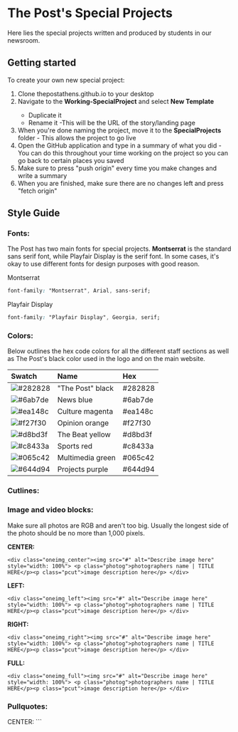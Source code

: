 <html>
   <h1>The Post's Special Projects</h1>
   <p>Here lies the special projects written and produced by students in our newsroom.</p>
   <h2>Getting started</h2>
   <p>To create your own new special project:
   <ol>
      <li>Clone thepostathens.github.io to your desktop </li>
      <li>Navigate to the <strong>Working-SpecialProject</strong> and select <strong>New Template</strong> </li>
      <ul>
         <li>Duplicate it </li>
         <li> Rename it -This will be the URL of the story/landing page </li>
      </ul>
      <li>When you're done naming the project, move it to the <strong>SpecialProjects</strong> folder - This allows the project to go live</li>
      <li>Open the GitHub application and type in a summary of what you did - You can do this throughout your time working on the project so you can go back to certain places you saved</li>
      <li>Make sure to press "push origin" every time you make changes and write a summary</li>
      <li>When you are finished, make sure there are no changes left and press "fetch origin"</li>
   </ol>
   <p>
   <h2>Style Guide</h2>
<h3>Fonts:</h3>
   <p>The Post has two main fonts for special projects. <strong>Montserrat</strong> is the standard sans serif font, while       Playfair Display is the serif font. In some  cases, it's okay to use different fonts for design purposes with good reason.</p>
   
   <p>Montserrat</p>
   
   ```css
font-family: "Montserrat", Arial, sans-serif;
```
   
   <p>Playfair Display</p>
   
   ```css
font-family: "Playfair Display", Georgia, serif;
```

   <h3>Colors:</h3>
<p>Below outlines the hex code colors for all the different staff sections as well as The Post's black color used in the logo and on the main website.</p>

| Swatch | Name | Hex
| :----- | :--- | :-- 
| ![#282828](https://placehold.it/15/282828/000000?text=+) | "The Post" black | #282828
| ![#6ab7de](https://placehold.it/15/6ab7de/000000?text=+) | News blue | #6ab7de
| ![#ea148c](https://placehold.it/15/ea148c/000000?text=+) | Culture magenta | #ea148c
| ![#f27f30](https://placehold.it/15/f27f30/000000?text=+) | Opinion orange | #f27f30
| ![#d8bd3f](https://placehold.it/15/d8bd3f/000000?text=+) | The Beat yellow | #d8bd3f
| ![#c8433a](https://placehold.it/15/c8433a/000000?text=+) | Sports red | #c8433a
| ![#065c42](https://placehold.it/15/065c42/000000?text=+) | Multimedia green | #065c42
| ![#644d94](https://placehold.it/15/644d94/000000?text=+) | Projects purple | #644d94


   <h3>Cutlines:</h3>
   
   <h3>Image and video blocks:</h3>
   Make sure all photos are RGB and aren't too big. Usually the longest side of the photo should be no more than 1,000 pixels.
   
   
   <b>CENTER:</b>
   ```
   <div class="oneimg_center"><img src="#" alt="Describe image here" style="width: 100%"> <p class="photog">photographers name | TITLE HERE</p><p class="pcut">image description here</p> </div>
   ```
   
   <b>LEFT:</b>
   ```
   <div class="oneimg_left"><img src="#" alt="Describe image here" style="width: 100%"> <p class="photog">photographers name | TITLE HERE</p><p class="pcut">image description here</p> </div> 
   ```
   
   <b>RIGHT:</b>
   ```
   <div class="oneimg_right"><img src="#" alt="Describe image here" style="width: 100%"> <p class="photog">photographers name | TITLE HERE</p><p class="pcut">image description here</p> </div> 
   ```
    
   <b>FULL:</b>
   ```
<div class="oneimg_full"><img src="#" alt="Describe image here" style="width: 100%"> <p class="photog">photographers name | TITLE HERE</p><p class="pcut">image description here</p> </div>
```

   <h3>Pullquotes:</h3>
   CENTER:
```
<!-- <blockquote class="pq_center">“QUOTE HEREQUOTE HEREQUOTE HEREQUOTE HEREQUOTE HEREQUOTE HEREQUOTE HERE”<span class="attribution">-name here</span></blockquote>
```
   
   LEFT:
   ```
<!-- <blockquote class="pq_left">“QUOTE HEREQUOTE HEREQUOTE HEREQUOTE HEREQUOTE HEREQUOTE HEREQUOTE HERE”<span class="attribution">-name here</span></blockquote>
```
   
   RIGHT:
   ```
   <!-- <blockquote class="pq_right">“QUOTE HEREQUOTE HEREQUOTE HEREQUOTE HEREQUOTE HEREQUOTE HEREQUOTE HERE”<span class="attribution">-name here</span></blockquote>
```
  
   <h2>Author</h2>
   <p>Bri Lender, Web Development Director</p>
   <h2>Copyright</h2>
   <p>©2019 The Post</p>
   <h6>Updated April 2020</h6>
</html>
